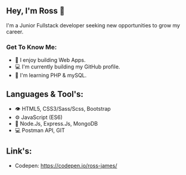 ## Hey, I'm Ross 👋

I'm a Junior Fullstack developer seeking new opportunities to grow my career.

### Get To Know Me:
- 🚀 I enjoy building Web Apps.
- 💻 I'm currently building my GitHub profile.
- 🌱 I'm learning PHP & mySQL.


## Languages & Tool's:
- 👁️ HTML5, CSS3/Sass/Scss, Bootstrap
- ⚙️ JavaScript (ES6)
- 🚀 Node.Js, Express.Js, MongoDB
- 💻 Postman API, GIT


## Link's:
 - Codepen: https://codepen.io/ross-james/

